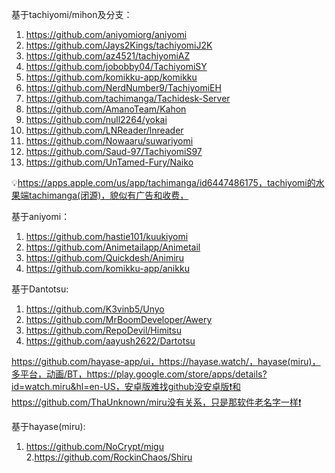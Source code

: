 基于tachiyomi/mihon及分支：

1. https://github.com/aniyomiorg/aniyomi
2. https://github.com/Jays2Kings/tachiyomiJ2K
3. https://github.com/az4521/tachiyomiAZ
4. https://github.com/jobobby04/TachiyomiSY
5. https://github.com/komikku-app/komikku
6. https://github.com/NerdNumber9/TachiyomiEH
7. https://github.com/tachimanga/Tachidesk-Server
8. https://github.com/AmanoTeam/Kahon
9. https://github.com/null2264/yokai
10. https://github.com/LNReader/lnreader
11. https://github.com/Nowaaru/suwariyomi
12. https://github.com/Saud-97/TachiyomiS97
13. https://github.com/UnTamed-Fury/Naiko

💡https://apps.apple.com/us/app/tachimanga/id6447486175，tachiyomi的水果端tachimanga(闭源)，貌似有广告和收费，​

基于aniyomi：
1. https://github.com/hastie101/kuukiyomi
2. https://github.com/Animetailapp/Animetail
3. https://github.com/Quickdesh/Animiru
4. https://github.com/komikku-app/anikku

基于Dantotsu:
1. https://github.com/K3vinb5/Unyo
2. https://github.com/MrBoomDeveloper/Awery
3. https://github.com/RepoDevil/Himitsu
4. https://github.com/aayush2622/Dartotsu

https://github.com/hayase-app/ui，https://hayase.watch/，hayase(miru)，多平台，动画/BT，https://play.google.com/store/apps/details?id=watch.miru&hl=en-US，安卓版难找github没安卓版❗和https://github.com/ThaUnknown/miru没有关系，只是那软件老名字一样❗

基于hayase(miru):
1. https://github.com/NoCrypt/migu
2.https://github.com/RockinChaos/Shiru